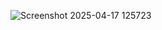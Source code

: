 ![Screenshot 2025-04-17 125723](https://github.com/user-attachments/assets/af3dd043-ce66-4760-9340-771273fe0ceb)
